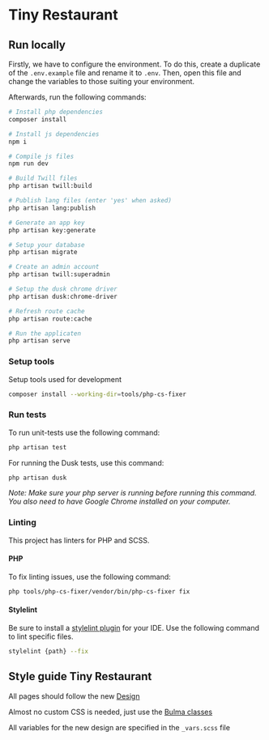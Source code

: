 # Tiny Restaurant

## Run locally

Firstly, we have to configure the environment. To do this, create a duplicate of the `.env.example` file and rename it
to `.env`. Then, open this file and change the variables to those suiting your environment.

Afterwards, run the following commands:

```bash
# Install php dependencies
composer install

# Install js dependencies
npm i

# Compile js files
npm run dev

# Build Twill files
php artisan twill:build

# Publish lang files (enter 'yes' when asked)
php artisan lang:publish

# Generate an app key
php artisan key:generate

# Setup your database
php artisan migrate

# Create an admin account
php artisan twill:superadmin

# Setup the dusk chrome driver
php artisan dusk:chrome-driver

# Refresh route cache
php artisan route:cache

# Run the applicaten
php artisan serve
```

### Setup tools

Setup tools used for development

```bash
composer install --working-dir=tools/php-cs-fixer
```

### Run tests

To run unit-tests use the following command:

```bash
php artisan test
```

For running the Dusk tests, use this command:

```bash
php artisan dusk
```

_Note: Make sure your php server is running before running this command. You also need to have Google Chrome installed
on your computer._

### Linting

This project has linters for PHP and SCSS.

#### PHP

To fix linting issues, use the following command:

``` bash
php tools/php-cs-fixer/vendor/bin/php-cs-fixer fix
```

#### Stylelint

Be sure to install a [stylelint plugin](https://stylelint.io/user-guide/integrations/editor) for your IDE. Use the following command to lint specific files.

``` bash
stylelint {path} --fix
```

## Style guide Tiny Restaurant

All pages should follow the
new [Design](https://www.figma.com/file/bNZsokOLB7Pk2AQjaNB3Hv/Tiny-Restaurant?node-id=207%3A275)

Almost no custom CSS is needed, just use the [Bulma classes](https://bulma.io/documentation/)

All variables for the new design are specified in the ```_vars.scss``` file
